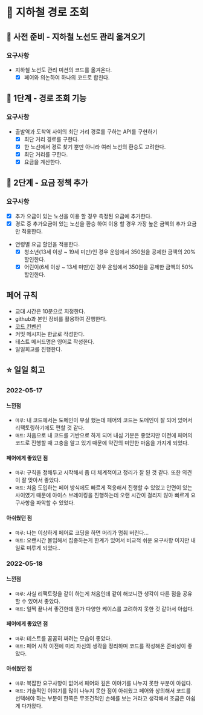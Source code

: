 # 🚈 지하철 경로 조회 

## 🚀 사전 준비 - 지하철 노선도 관리 옮겨오기

### 요구사항

* 지하철 노선도 관리 미션의 코드를 옮겨온다.
  * [x] 페어와 의논하여 하나의 코드로 합친다.

## 🚀 1단계 - 경로 조회 기능

### 요구사항

* 출발역과 도착역 사이의 최단 거리 경로를 구하는 API를 구현하기
  * [x] 최단 거리 경로를 구한다.
  * [x] 한 노선에서 경로 찾기 뿐만 아니라 여러 노선의 환승도 고려한다.
  * [x] 최단 거리를 구한다.
  * [x] 요금을 계산한다.

## 🚀 2단계 - 요금 정책 추가

### 요구사항

* [x] 추가 요금이 있는 노선을 이용 할 경우 측정된 요금에 추가한다.
* [x] 경로 중 추가요금이 있는 노선을 환승 하여 이용 할 경우 가장 높은 금액의 추가 요금만 적용한다.
* 연령별 요금 할인을 적용한다.
  * [x] 청소년(13세 이상 ~ 19세 미만)인 경우 운임에서 350원을 공제한 금액의 20% 할인한다.
  * [x] 어린이(6세 이상 ~ 13세 미만)인 경우 운임에서 350원을 공제한 금액의 50% 할인한다.

## 페어 규칙

- 교대 시간은 10분으로 지정한다.
- github과 본인 장비를 활용하여 진행한다.
- [코드 컨벤션](https://github.com/woowacourse/woowacourse-docs/tree/master/styleguide/java)
- 커밋 메시지는 한글로 작성한다.
- 테스트 메서드명은 영어로 작성한다.
- 일일회고를 진행한다.

## ⭐️ 일일 회고

### 2022-05-17

#### 느낀점

- `마루`: 내 코드에서는 도메인이 부실 했는데 페어의 코드는 도메인이 잘 되어 있어서 리팩토링하기에도 편할 것 같다.
- `매트`: 처음으로 내 코드를 기반으로 하게 되어 내심 기분은 좋았지만 이전에 페어의 코드로 진행할 때 고충을 알고 있기 때문에 약간의 미안한 마음을 가지게 되었다.

#### 페어에게 좋았던 점

- `마루`: 규칙을 정해두고 시작해서 좀 더 체계적이고 정리가 잘 된 것 같다. 또한 의견이 잘 맞아서 좋았다.
- `매트`: 처음 도입하는 페어 방식에도 빠르게 적응해서 진행할 수 있었고 안면이 있는 사이였기 때문에 아이스 브레이킹을 진행하는데 오랜 시간이  걸리지 않아 빠르게 요구사항을 파악할 수 있었다.

#### 아쉬웠던 점

- `마루`: 나는 이상하게 페어로 코딩을 하면 머리가 멈춰 버린다...
- `매트`: 오랜시간 몰입해서 집중하는게 한계가 있어서 비교적 쉬운 요구사항 이지만 내일로 미루게 되었다..

### 2022-05-18

#### 느낀점

- `마루`: 사실 리팩토링을 같이 하는게 처음인데 같이 해보니깐 생각이 다른 점을 공유할 수 있어서 좋았다.
- `매트`: 일찍 끝나서 좋긴한데 뭔가 다양한 케이스를 고려하지 못한 것 같아서 아쉽다.

#### 페어에게 좋았던 점

- `마루`: 테스트를 꼼꼼히 짜려는 모습이 좋았다.
- `매트`: 페어 시작 이전에 미리 자신의 생각을 정리하며 코드를 작성해온 준비성이 좋았다.

#### 아쉬웠던 점

- `마루`: 복잡한 요구사항이 없어서 페어와 깊은 이야기를 나누지 못한 부분이 아쉽다.
- `매트`: 기술적인 이야기를 많이 나누지 못한 점이 아쉬웠고 페어와 상의해서 코드를 선택해야 하는 부분이 한쪽은 무조건적인 손해를 보는 거라고 생각해서 조금은 아쉽게 다가왔다.
